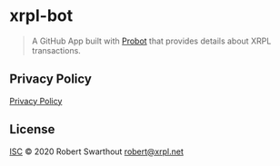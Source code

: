 # xrpl-bot

> A GitHub App built with [Probot](https://github.com/probot/probot) that provides details about XRPL transactions.

## Privacy Policy

[Privacy Policy](PRIVACY_POLICY)

## License

[ISC](LICENSE) © 2020 Robert Swarthout <robert@xrpl.net>
